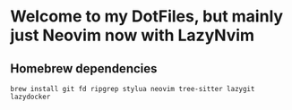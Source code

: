 # Welcome to my DotFiles, but mainly just Neovim now with LazyNvim

## Homebrew dependencies

`brew install git fd ripgrep stylua neovim tree-sitter lazygit lazydocker`
